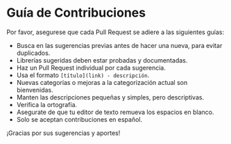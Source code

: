 # Guía de Contribuciones

Por favor, asegurese que cada Pull Request se adiere a las siguientes guías:

- Busca en las sugerencias previas antes de hacer una nueva, para evitar duplicados.
- Librerías sugeridas deben estar probadas y documentadas.
- Haz un Pull Request individual por cada sugerencia.
- Usa el formato `[título](link) - descripción`.
- Nuevas categorías o mejoras a la categorización actual son bienvenidas.
- Manten las descripciones pequeñas y simples, pero descriptivas.
- Verifica la ortografía.
- Asegurate de que tu editor de texto remueva los espacios en blanco.
- Solo se aceptan contribuciones en español.

¡Gracias por sus sugerencias y aportes!

